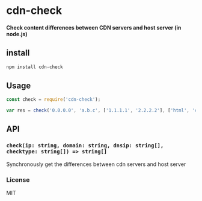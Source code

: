 # cdn-check

#### Check content differences between CDN servers and host server (in node.js)

## install 

```bash
npm install cdn-check
```

## Usage
```js
const check = require('cdn-check');

var res = check('0.0.0.0', 'a.b.c', ['1.1.1.1', '2.2.2.2'], ['html', 'css', 'js'])

```

## API

### `check(ip: string, domain: string, dnsip: string[], checktype: string[]) => string[]`
Synchronously get the differences between cdn servers and host server

### License

MIT
